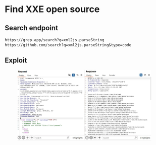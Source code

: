 # Find XXE open source



## Search endpoint&#x20;



```
https://grep.app/search?q=xml2js.parseString
https://github.com/search?q=xml2js.parseString&type=code
```



## Exploit

<figure><img src="../../../.gitbook/assets/image.png" alt=""><figcaption></figcaption></figure>
